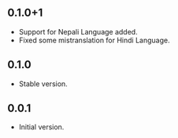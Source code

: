 ## 0.1.0+1

- Support for Nepali Language added.
- Fixed some mistranslation for Hindi Language.

## 0.1.0

- Stable version.

## 0.0.1

- Initial version.


